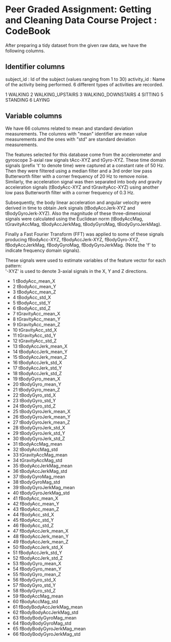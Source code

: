 # Peer Graded Assignment: Getting and Cleaning Data Course Project : CodeBook

After preparing a tidy dataset from the given raw data, we have the following columns.

## Identifier columns
subject_id : Id of the subject (values ranging from 1 to 30)
activity_id : Name of the activity being performed. 6 different types of activities are recorded.

1 WALKING
2 WALKING_UPSTAIRS
3 WALKING_DOWNSTAIRS
4 SITTING
5 STANDING
6 LAYING



## Variable columns
We have 66 columns related to mean and standard deviation measurements. The columns with "mean" identifier are mean value measurements and the ones with "std" are standard deviation measurements.

The features selected for this database come from the accelerometer and gyroscope 3-axial raw signals tAcc-XYZ and tGyro-XYZ. These time domain signals (prefix 't' to denote time) were captured at a constant rate of 50 Hz. Then they were filtered using a median filter and a 3rd order low pass Butterworth filter with a corner frequency of 20 Hz to remove noise. Similarly, the acceleration signal was then separated into body and gravity acceleration signals (tBodyAcc-XYZ and tGravityAcc-XYZ) using another low pass Butterworth filter with a corner frequency of 0.3 Hz. 

Subsequently, the body linear acceleration and angular velocity were derived in time to obtain Jerk signals (tBodyAccJerk-XYZ and tBodyGyroJerk-XYZ). Also the magnitude of these three-dimensional signals were calculated using the Euclidean norm (tBodyAccMag, tGravityAccMag, tBodyAccJerkMag, tBodyGyroMag, tBodyGyroJerkMag). 

Finally a Fast Fourier Transform (FFT) was applied to some of these signals producing fBodyAcc-XYZ, fBodyAccJerk-XYZ, fBodyGyro-XYZ, fBodyAccJerkMag, fBodyGyroMag, fBodyGyroJerkMag. (Note the 'f' to indicate frequency domain signals). 

These signals were used to estimate variables of the feature vector for each pattern:  
'-XYZ' is used to denote 3-axial signals in the X, Y and Z directions.

- 1 tBodyAcc_mean_X
- 2 tBodyAcc_mean_Y
- 3 tBodyAcc_mean_Z
- 4 tBodyAcc_std_X
- 5 tBodyAcc_std_Y
- 6 tBodyAcc_std_Z
- 7 tGravityAcc_mean_X
- 8 tGravityAcc_mean_Y
- 9 tGravityAcc_mean_Z
- 10 tGravityAcc_std_X
- 11 tGravityAcc_std_Y
- 12 tGravityAcc_std_Z
- 13 tBodyAccJerk_mean_X
- 14 tBodyAccJerk_mean_Y
- 15 tBodyAccJerk_mean_Z
- 16 tBodyAccJerk_std_X
- 17 tBodyAccJerk_std_Y
- 18 tBodyAccJerk_std_Z
- 19 tBodyGyro_mean_X
- 20 tBodyGyro_mean_Y
- 21 tBodyGyro_mean_Z
- 22 tBodyGyro_std_X
- 23 tBodyGyro_std_Y
- 24 tBodyGyro_std_Z
- 25 tBodyGyroJerk_mean_X
- 26 tBodyGyroJerk_mean_Y
- 27 tBodyGyroJerk_mean_Z
- 28 tBodyGyroJerk_std_X
- 29 tBodyGyroJerk_std_Y
- 30 tBodyGyroJerk_std_Z
- 31 tBodyAccMag_mean
- 32 tBodyAccMag_std
- 33 tGravityAccMag_mean
- 34 tGravityAccMag_std
- 35 tBodyAccJerkMag_mean
- 36 tBodyAccJerkMag_std
- 37 tBodyGyroMag_mean
- 38 tBodyGyroMag_std
- 39 tBodyGyroJerkMag_mean
- 40 tBodyGyroJerkMag_std
- 41 fBodyAcc_mean_X
- 42 fBodyAcc_mean_Y
- 43 fBodyAcc_mean_Z
- 44 fBodyAcc_std_X
- 45 fBodyAcc_std_Y
- 46 fBodyAcc_std_Z
- 47 fBodyAccJerk_mean_X
- 48 fBodyAccJerk_mean_Y
- 49 fBodyAccJerk_mean_Z
- 50 fBodyAccJerk_std_X
- 51 fBodyAccJerk_std_Y
- 52 fBodyAccJerk_std_Z
- 53 fBodyGyro_mean_X
- 54 fBodyGyro_mean_Y
- 55 fBodyGyro_mean_Z
- 56 fBodyGyro_std_X
- 57 fBodyGyro_std_Y
- 58 fBodyGyro_std_Z
- 59 fBodyAccMag_mean
- 60 fBodyAccMag_std
- 61 fBodyBodyAccJerkMag_mean
- 62 fBodyBodyAccJerkMag_std
- 63 fBodyBodyGyroMag_mean
- 64 fBodyBodyGyroMag_std
- 65 fBodyBodyGyroJerkMag_mean
- 66 fBodyBodyGyroJerkMag_std